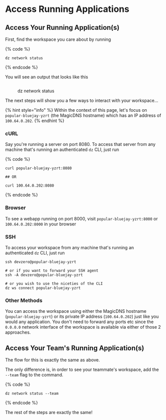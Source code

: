 # Access Running Applications

## Access Your Running Application(s)

First, find the workspace you care about by running

{% code %}
```
dz network status
```
{% endcode %}

You will see an output that looks like this

<figure><img src="../.gitbook/assets/net-status.png" alt=""><figcaption><p>dz network status</p></figcaption></figure>

The next steps will show you a few ways to interact with your workspace...

{% hint style="info" %}
Within the context of this page, let's focus on `popular-bluejay-yzrt` (the MagicDNS hostname) which has an IP address of `100.64.0.202`.
{% endhint %}

### cURL

Say you're running a server on port 8080. To access that server from any machine that's running an authenticated `dz` CLI, just run

{% code %}
```
curl popular-bluejay-yzrt:8080

## OR

curl 100.64.0.202:8080
```
{% endcode %}

### Browser

To see a webapp running on port 8000, visit `popular-bluejay-yzrt:8000` or `100.64.0.202:8000` in your browser

### SSH

To access your workspace from any machine that's running an authenticated `dz` CLI, just run

```
ssh devzero@popular-bluejay-yzrt

# or if you want to forward your SSH agent
ssh -A devzero@popular-bluejay-yzrt

# or you wish to use the niceties of the CLI
dz ws connect popular-bluejay-yzrt
```

### Other Methods

You can access the workspace using either the MagicDNS hostname (`popular-bluejay-yzrt`) or its private IP address (`100.64.0.202`) just like you would any application. You don't need to forward any ports etc since the `0.0.0.0` network interface of the workspace is available via either of those 2 approaches.

## Access Your Team's Running Application(s)

The flow for this is exactly the same as above.

The only difference is, in order to see your teammate's workspace, add  the `--team` flag to the command.

{% code %}
```
dz network status --team
```
{% endcode %}

The rest of the steps are exactly the same!
